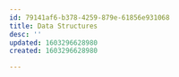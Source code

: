 ```yaml
---
id: 79141af6-b378-4259-879e-61856e931068
title: Data Structures
desc: ''
updated: 1603296628980
created: 1603296628980

---
```


